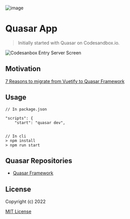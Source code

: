 ![image](https://user-images.githubusercontent.com/3314957/140314572-9c26fc82-76b4-44b7-9f16-795da179195c.png)
# Quasar App 

> Initially started with Quasar on Codesandbox.io.

![Codesanbox Entry Server Screen](https://cdn.quasar.dev/codesandbox/codesandbox-entry.jpg)

## Motivation
[7 Reasons to migrate from Vuetify to Quasar Framework](https://medium.com/@charliegilmanuk/7-reasons-to-migrate-from-vuetify-to-quasar-framework-8ea47358262)

## Usage
```
// In package.json

"scripts": {
    "start": "quasar dev",


// In cli
> npm install
> npm run start
```

## Quasar Repositories

- [Quasar Framework](https://github.com/quasarframework/quasar)

## License

Copyright (c) 2022

[MIT License](http://en.wikipedia.org/wiki/MIT_License)
